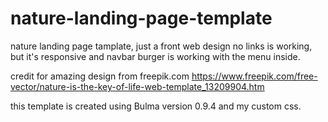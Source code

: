# nature-landing-page-template


nature landing page tamplate, just a front web design
no links is working, but it's responsive and navbar burger
is working with the menu inside.

credit for amazing design from freepik.com
https://www.freepik.com/free-vector/nature-is-the-key-of-life-web-template_13209904.htm

this template is created using Bulma version 0.9.4 and my custom css.
